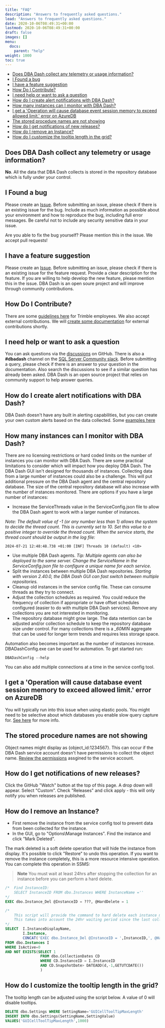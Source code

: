 ```yaml
---
title: "FAQ"
description: "Answers to frequently asked questions."
lead: "Answers to frequently asked questions."
date: 2020-10-06T08:49:31+00:00
lastmod: 2020-10-06T08:49:31+00:00
draft: false
images: []
menu:
  docs:
    parent: "help"
weight: 1000
toc: true
---
```


- [Does DBA Dash collect any telemetry or usage information?](#does-dba-dash-collect-any-telemetry-or-usage-information)
- [I Found a bug](#i-found-a-bug)
- [I have a feature suggestion](#i-have-a-feature-suggestion)
- [How Do I Contribute?](#how-do-i-contribute)
- [I need help or want to ask a question](#i-need-help-or-want-to-ask-a-question)
- [How do I create alert notifications with DBA Dash?](#how-do-i-create-alert-notifications-with-dba-dash)
- [How many instances can I monitor with DBA Dash?](#how-many-instances-can-i-monitor-with-dba-dash)
- [I get a 'Operation will cause database event session memory to exceed allowed limit.' error on AzureDB](#i-get-a-operation-will-cause-database-event-session-memory-to-exceed-allowed-limit-error-on-azuredb)
- [The stored procedure names are not showing](#the-stored-procedure-names-are-not-showing)
- [How do I get notifications of new releases?](#how-do-i-get-notifications-of-new-releases)
- [How do I remove an Instance?](#how-do-i-remove-an-instance)
- [How do I customize the tooltip length in the grid?](#how-do-i-customize-the-tooltip-length-in-the-grid)

## Does DBA Dash collect any telemetry or usage information?

**No**.  All the data that DBA Dash collects is stored in the repository database which is fully under your control.

## I Found a bug

Please create an [Issue](https://github.com/trimble-oss/dba-dash/issues).  Before submitting an issue, please check if there is an existing issue for the bug.  Include as much information as possible about your environment and how to reproduce the bug, including full error messages.  Be careful not to include any security sensitive data in your issue.

Are you able to fix the bug yourself?  Please mention this in the issue.  We accept pull requests!

## I have a feature suggestion

Please create an [Issue](https://github.com/trimble-oss/dba-dash/issues).  Before submitting an issue, please check if there is an existing issue for the feature request. Provide a clear description for the feature.  If you are willing to help develop the new feature, please mention this in the issue.  DBA Dash is an open soure project and will improve through community contributions.

## How Do I Contribute?

There are some [guidelines here](https://trimble-oss.github.io/contribute/) for Trimble employees.  We also accept external contributions.  We will [create some documentation](https://github.com/trimble-oss/dba-dash/issues/69) for external contributions shortly.

## I need help or want to ask a question

You can ask questions via the [discussions](https://github.com/trimble-oss/dba-dash/discussions) on GitHub.  There is also a **#dbadash** channel on the [SQL Server Community slack](https://dbatools.io/slack).  Before submitting a query, please check if there is an answer to your question in the documentation.  Also search the discussions to see if a similar question has already been asked. DBA Dash is an open source project that relies on community support to help answer queries.

## How do I create alert notifications with DBA Dash?

DBA Dash doesn't have any built in alerting capabilities, but you can create your own custom alerts based on the data collected.  Some [examples here](/docs/help/alerts#examples)

## How many instances can I monitor with DBA Dash?

There are no licensing restrictions or hard coded limits on the number of instances you can monitor with DBA Dash.  There are some practical limitations to consider which will impact how you deploy DBA Dash.  The DBA Dash GUI isn't designed for thousands of instances.  Collecting data from a large number of instances could also be a challenge. This will put additional pressure on the DBA Dash agent and the central repository database.  The size of the central repository database will also increase with the number of instances monitored. There are options if you have a large number of instances:

* Increase the ServiceThreads value in the ServiceConfig.json file to allow the DBA Dash agent to work with a larger number of instances.

*Note: The default value of -1 (or any number less than 1) allows the system to decide the thread count. This is currently set to 10.  Set this value to a positive integer to override the thread count.  When the service starts, the thread count should be output in the log file:*

`2024-07-21 12:48:48.738 +01:00 [INF] Threads 10 (default) <10>`

* Use multiple DBA Dash agents.
*Tip: Multiple agents can also be deployed to the same server.  Change the ServiceName in the ServiceConfig.json file to configure a unique name for each service.*
* Split the instances between multiple DBA Dash repositories.
*Starting with version 2.40.0, the DBA Dash GUI can fast switch between multiple repositories.*
* Cleanup old instances in the service config file.  These can consume threads as they try to connect.
* Adjust the collection schedules as required.  You could reduce the frequency of collection if appropriate or have offset schedules configured (easier to do with multiple DBA Dash services).  Remove any collections you are not interested in monitoring.
* The repository database might grow large.  The data retention can be adjusted and/or collection schedule to keep the repository database size under control.  For many collections there is a *_60MIN* aggregate that can be used for longer term trends and requires less storage space.

Automation also becomes important as the number of instances increase.  DBADashConfig.exe can be used for automation.  To get started run:

`DBADashConfig --help`

You can also add multiple connections at a time in the service config tool.

## I get a 'Operation will cause database event session memory to exceed allowed limit.' error on AzureDB

You will typically run into this issue when using elastic pools.  You might need to be selective about which databases you enable slow query capture for.  [See here](https://github.com/trimble-oss/dba-dash/discussions/138) for more info.

## The stored procedure names are not showing

Object names might display as {object_id:1234567}.  This can occur if the DBA Dash service account doesn't have permissions to collect the object name.  [Review the permissions](/docs/help/security) assgined to the service account.

## How do I get notifications of new releases?

Click the GitHub "Watch" button at the top of this page.  A drop down will appear.  Select "Custom".  Check "Releases" and click apply - this will only notify you when releases are published.

## How do I remove an Instance?

* First remove the instance from the service config tool to prevent data from been collected for the instance.
* In the GUI, go to "Options\Manage Instances".  Find the instance and click "Mark Deleted".

The mark deleted is a soft delete operation that will hide the instance from display.  It's possible to click "Restore" to undo this operation.  If you want to remove the instance completely, this is a more resource intensive operation. You can complete this operation in SSMS:

> **Note**
>  You must wait at least 24hrs after stopping the collection for an instance before you can perform a hard delete.

```SQL
/*  Find InstanceID:
    SELECT InstanceID FROM dbo.Instances WHERE InstanceName =''
*/
EXEC dbo.Instance_Del @InstanceID = ???, @HardDelete = 1

/*
    This script will provide the command to hard delete each instance marked deleted
    This takes into account the 24hr waiting period since the last collection date.
*/
SELECT	I.InstanceDisplayName,
		I.Instance,
		CONCAT('EXEC dbo.Instance_Del @InstanceID = ',InstanceID,', @HardDelete = 1') AS DeleteCommand
FROM dbo.Instances I
WHERE IsActive=0
AND NOT EXISTS(SELECT 1
				FROM dbo.CollectionDates CD
				WHERE CD.InstanceID = I.InstanceID
				AND CD.SnapshotDate> DATEADD(d,-1,GETUTCDATE())
				)
```

## How do I customize the tooltip length in the grid?

The tooltip length can be adjusted using the script below.  A value of 0 will disable tooltips.

```sql
DELETE dbo.Settings WHERE SettingName='GUICellToolTipMaxLength'
INSERT INTO dbo.Settings(SettingName,SettingValue)
VALUES('GUICellToolTipMaxLength',1000)
```
